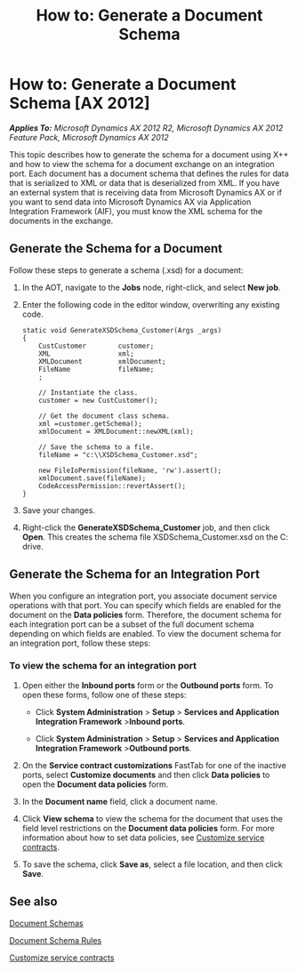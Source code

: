 ﻿---
title: 'How to: Generate a Document Schema'
TOCTitle: 'How to: Generate a Document Schema'
ms:assetid: 8eb8ac27-5bc1-475f-a186-adf9c467b55e
ms:mtpsurl: https://technet.microsoft.com/en-us/library/Bb496531(v=AX.60)
ms:contentKeyID: 35246490
ms.date: 11/07/2012
mtps_version: v=AX.60
---

# How to: Generate a Document Schema [AX 2012]


_**Applies To:** Microsoft Dynamics AX 2012 R2, Microsoft Dynamics AX 2012 Feature Pack, Microsoft Dynamics AX 2012_

This topic describes how to generate the schema for a document using X++ and how to view the schema for a document exchange on an integration port. Each document has a document schema that defines the rules for data that is serialized to XML or data that is deserialized from XML. If you have an external system that is receiving data from Microsoft Dynamics AX or if you want to send data into Microsoft Dynamics AX via Application Integration Framework (AIF), you must know the XML schema for the documents in the exchange.

## Generate the Schema for a Document

Follow these steps to generate a schema (.xsd) for a document:

1.  In the AOT, navigate to the **Jobs** node, right-click, and select **New job**.

2.  Enter the following code in the editor window, overwriting any existing code.
    
        static void GenerateXSDSchema_Customer(Args _args)
        {
            CustCustomer        customer;
            XML                 xml;
            XMLDocument         xmlDocument;
            FileName            fileName;
            ;
        
            // Instantiate the class.
            customer = new CustCustomer();
        
            // Get the document class schema.
            xml =customer.getSchema();
            xmlDocument = XMLDocument::newXML(xml);
        
            // Save the schema to a file.
            fileName = "c:\\XSDSchema_Customer.xsd";
        
            new FileIoPermission(fileName, 'rw').assert();
            xmlDocument.save(fileName);
            CodeAccessPermission::revertAssert();
        }

3.  Save your changes.

4.  Right-click the **GenerateXSDSchema\_Customer** job, and then click **Open**. This creates the schema file XSDSchema\_Customer.xsd on the C: drive.

## Generate the Schema for an Integration Port

When you configure an integration port, you associate document service operations with that port. You can specify which fields are enabled for the document on the **Data policies** form. Therefore, the document schema for each integration port can be a subset of the full document schema depending on which fields are enabled. To view the document schema for an integration port, follow these steps:

### To view the schema for an integration port

1.  Open either the **Inbound ports** form or the **Outbound ports** form. To open these forms, follow one of these steps:
    
      - Click **System Administration** \> **Setup** \> **Services and Application Integration Framework** \>**Inbound ports**.
    
      - Click **System Administration** \> **Setup** \> **Services and Application Integration Framework** \>**Outbound ports**.

2.  On the **Service contract customizations** FastTab for one of the inactive ports, select **Customize documents** and then click **Data policies** to open the **Document data policies** form.

3.  In the **Document name** field, click a document name.

4.  Click **View schema** to view the schema for the document that uses the field level restrictions on the **Document data policies** form. For more information about how to set data policies, see [Customize service contracts](customize-service-contracts.md).

5.  To save the schema, click **Save as**, select a file location, and then click **Save**.

## See also

[Document Schemas](document-schemas.md)

[Document Schema Rules](document-schema-rules.md)

[Customize service contracts](customize-service-contracts.md)

